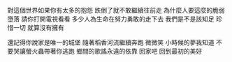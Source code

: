 對這個世界如果你有太多的抱怨
跌倒了就不敢繼續往前走
為什麼人要這麼的脆弱 墮落
請你打開電視看看
多少人為生命在努力勇敢的走下去
我們是不是該知足
珍惜一切 就算沒有擁有

還記得你說家是唯一的城堡
隨著稻香河流繼續奔跑
微微笑 小時候的夢我知道
不要哭讓螢火蟲帶著你逃跑
鄉間的歌謠永遠的依靠
回家吧 回到最初的美好